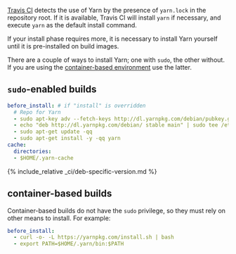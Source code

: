 [Travis CI](https://travis-ci.org/) detects the use of Yarn by the presence of `yarn.lock` in the repository root.
If it is available, Travis CI will install `yarn` if necessary, and execute `yarn` as the default install command.

If your install phase requires more, it is necessary to install Yarn yourself until it is pre-installed on build images.

There are a couple of ways to install Yarn; one with `sudo`, the other without.
If you are using the [container-based environment](https://docs.travis-ci.com/user/ci-environment/#Virtualization-environments)
use the latter.

## `sudo`-enabled builds

```yml
before_install: # if "install" is overridden
  # Repo for Yarn
  - sudo apt-key adv --fetch-keys http://dl.yarnpkg.com/debian/pubkey.gpg
  - echo "deb http://dl.yarnpkg.com/debian/ stable main" | sudo tee /etc/apt/sources.list.d/yarn.list
  - sudo apt-get update -qq
  - sudo apt-get install -y -qq yarn
cache:
  directories:
  - $HOME/.yarn-cache
```

{% include_relative _ci/deb-specific-version.md %}

## container-based builds

Container-based builds do not have the `sudo` privilege, so they must rely on other means to install.
For example:

```yaml
before_install:
  - curl -o- -L https://yarnpkg.com/install.sh | bash
  - export PATH=$HOME/.yarn/bin:$PATH
```
